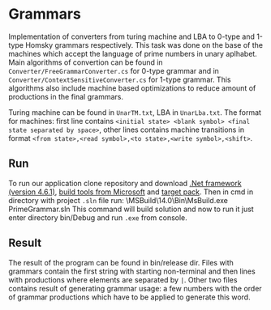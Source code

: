 # Grammars
Implementation of converters from turing machine and LBA to 0-type and 1-type Homsky grammars respectively. This task was done on the base of the machines which accept the language of prime numbers in unary aplhabet.
Main algorithms of convertion can be found in `Converter/FreeGrammarConverter.cs` for 0-type grammar and in `Converter/ContextSensitiveConverter.cs` for 1-type grammar. This algorithms also include machine based optimizations to reduce amount of productions in the final grammars.

Turing machine can be found in `UnarTM.txt`, LBA in `UnarLba.txt`.
The format for machines: first line contains `<initial state> <blank symbol> <final state separated by space>`, other lines contains machine transitions in format `<from state>,<read symbol>,<to state>,<write symbol>,<shift>`.

## Run
To run our application clone repository and download [.Net framework (version 4.6.1)](https://www.microsoft.com/ru-ru/download/details.aspx?id=48130), [build tools from Microsoft](https://www.microsoft.com/en-us/download/details.aspx?id=48159) and [target pack](https://www.microsoft.com/ru-ru/download/details.aspx?id=48136).
Then in cmd in directory with project `.sln` file run: <your path to installed build tools>\MSBuild\14.0\Bin\MsBuild.exe PrimeGrammar.sln
This command will build solution and now to run it just enter directory bin/Debug and run `.exe` from console.

## Result
The result of the program can be found in bin/release dir.
Files with grammars contain the first string with starting non-terminal and then lines with productions where elements are separated by `|`.
Other two files contains result of generating grammar usage: a few numbers with the order of grammar productions which have to be applied to generate this word.
